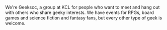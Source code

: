 We're Geeksoc, a group at KCL for people who want to meet and hang out with others who share geeky interests. We have events for RPGs, board games and science fiction and fantasy fans, but every other type of geek is welcome.
